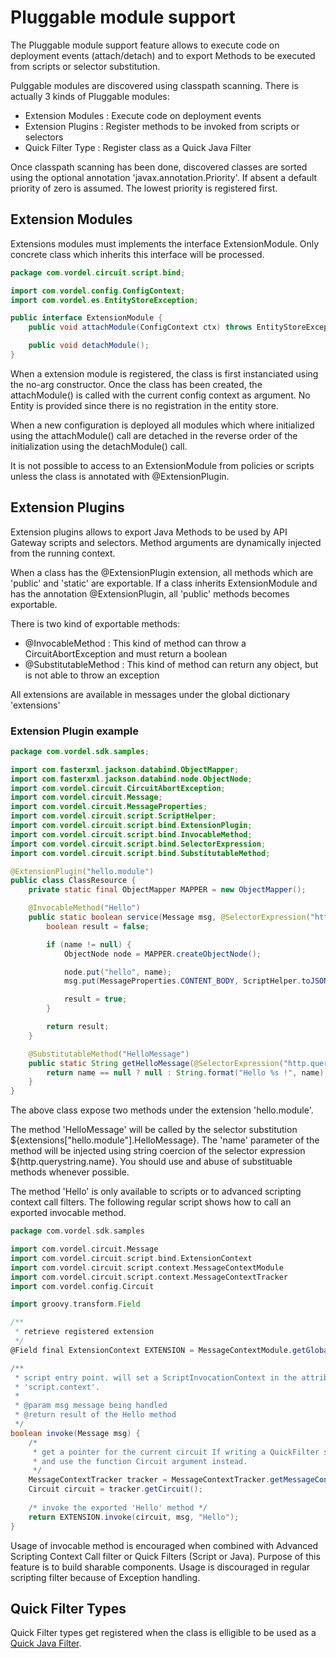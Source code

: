 # Pluggable module support 

The Pluggable module support feature allows to execute code on deployment events (attach/detach) and to export Methods to be executed from scripts or selector substitution.

Pulggable modules are discovered using classpath scanning. There is actually 3 kinds of Pluggable modules:
 - Extension Modules : Execute code on deployment events
 - Extension Plugins : Register methods to be invoked from scripts or selectors
 - Quick Filter Type : Register class as a Quick Java Filter

Once classpath scanning has been done, discovered classes are sorted using the optional annotation 'javax.annotation.Priority'. If absent a default priority of zero is assumed. The lowest priority is registered first.

## Extension Modules

Extensions modules must implements the interface ExtensionModule. Only concrete class which inherits this interface will be processed.

```java
package com.vordel.circuit.script.bind;

import com.vordel.config.ConfigContext;
import com.vordel.es.EntityStoreException;

public interface ExtensionModule {
	public void attachModule(ConfigContext ctx) throws EntityStoreException;

	public void detachModule();
}
```

When a extension module is registered, the class is first instanciated using the no-arg constructor. Once the class has been created, the attachModule() is called with the current config context as argument. No Entity is provided since there is no registration in the entity store.

When a new configuration is deployed all modules which where initialized using the attachModule() call are detached in the reverse order of the initialization using the detachModule() call.

It is not possible to access to an ExtensionModule from policies or scripts unless the class is annotated with @ExtensionPlugin.

## Extension Plugins

Extension plugins allows to export Java Methods to be used by API Gateway scripts and selectors. Method arguments are dynamically injected from the running context.

When a class has the @ExtensionPlugin extension, all methods which are 'public' and 'static' are exportable. If a class inherits ExtensionModule and has the annotation @ExtensionPlugin, all 'public' methods becomes exportable.

There is two kind of exportable methods:
 - @InvocableMethod : This kind of method can throw a CircuitAbortException and must return a boolean
 - @SubstitutableMethod : This kind of method can return any object, but is not able to throw an exception

All extensions are available in messages under the global dictionary 'extensions'

### Extension Plugin example

```java
package com.vordel.sdk.samples;

import com.fasterxml.jackson.databind.ObjectMapper;
import com.fasterxml.jackson.databind.node.ObjectNode;
import com.vordel.circuit.CircuitAbortException;
import com.vordel.circuit.Message;
import com.vordel.circuit.MessageProperties;
import com.vordel.circuit.script.ScriptHelper;
import com.vordel.circuit.script.bind.ExtensionPlugin;
import com.vordel.circuit.script.bind.InvocableMethod;
import com.vordel.circuit.script.bind.SelectorExpression;
import com.vordel.circuit.script.bind.SubstitutableMethod;

@ExtensionPlugin("hello.module")
public class ClassResource {
	private static final ObjectMapper MAPPER = new ObjectMapper();

	@InvocableMethod("Hello")
	public static boolean service(Message msg, @SelectorExpression("http.querystring.name") String name) throws CircuitAbortException {
		boolean result = false;

		if (name != null) {
			ObjectNode node = MAPPER.createObjectNode();

			node.put("hello", name);
			msg.put(MessageProperties.CONTENT_BODY, ScriptHelper.toJSONBody(node));

			result = true;
		}

		return result;
	}

	@SubstitutableMethod("HelloMessage")
	public static String getHelloMessage(@SelectorExpression("http.querystring.name") String name) {
		return name == null ? null : String.format("Hello %s !", name);
	}
}
```

The above class expose two methods under the extension 'hello.module'.

The method 'HelloMessage' will be called by the selector substitution ${extensions["hello.module"].HelloMessage}. The 'name' parameter of the method will be injected using string coercion of the selector expression ${http.querystring.name}. You should use and abuse of substituable methods whenever possible.

The method 'Hello' is only available to scripts or to advanced scripting context call filters. The following regular script shows how to call an exported invocable method.

```groovy
package com.vordel.sdk.samples

import com.vordel.circuit.Message
import com.vordel.circuit.script.bind.ExtensionContext
import com.vordel.circuit.script.context.MessageContextModule
import com.vordel.circuit.script.context.MessageContextTracker
import com.vordel.config.Circuit

import groovy.transform.Field

/**
 * retrieve registered extension
 */
@Field final ExtensionContext EXTENSION = MessageContextModule.getGlobalResources("hello.module");

/**
 * script entry point. will set a ScriptInvocationContext in the attribute
 * 'script.context'.
 * 
 * @param msg message being handled
 * @return result of the Hello method
 */
boolean invoke(Message msg) {
	/* 
	 * get a pointer for the current circuit If writing a QuickFilter script drop these two lines
	 * and use the function Circuit argument instead.
	 */
	MessageContextTracker tracker = MessageContextTracker.getMessageContextTracker(msg);
	Circuit circuit = tracker.getCircuit();
	
	/* invoke the exported 'Hello' method */
	return EXTENSION.invoke(circuit, msg, "Hello");
}
```

Usage of invocable method is encouraged when combined with Advanced Scripting Context Call filter or Quick Filters (Script or Java). Purpose of this feature is to build sharable components. Usage is discouraged in regular scripting filter because of Exception handling.

## Quick Filter Types

Quick Filter types get registered when the class is elligible to be used as a [Quick Java Filter](QuickJavaFilter.md).
